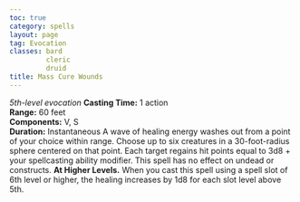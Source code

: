```yaml
---
toc: true
category: spells
layout: page
tag: Evocation
classes: bard
         cleric
         druid
title: Mass Cure Wounds 
---
```

_5th-level evocation_ 
**Casting Time:** 1 action    
**Range:** 60 feet    
**Components:** V, S    
**Duration:** Instantaneous 
A wave of healing energy washes out from a point of your choice within range. Choose up to six creatures in a 30-foot-radius sphere centered on that point. Each target regains hit points equal to 3d8 + your spellcasting ability modifier. This spell has no effect on undead or constructs. 
**At Higher Levels.** When you cast this spell using a spell slot of 6th level or higher, the healing increases by 1d8 for each slot level above 5th. 